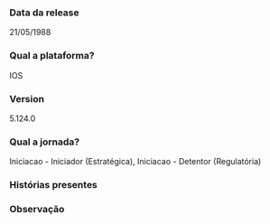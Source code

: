 ### Data da release

21/05/1988

### Qual a plataforma?

IOS

### Version

5.124.0

### Qual a jornada?

Iniciacao - Iniciador (Estratégica), Iniciacao - Detentor (Regulatória)

### Histórias presentes




### Observação



